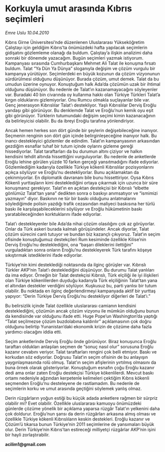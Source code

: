 # Korkuyla umut arasında Kıbrıs seçimleri

*Emre Uslu 10.04.2010*

<div class="yazi"><p>Kıbrıs Girne Üniversitesi’nde düzenlenen Uluslararası Yükseköğretim Çalıştayı için geldiğim Kıbrıs’ta önümüzdeki hafta yapılacak seçimlerin gidişatını gözlemleme olanağı da buldum. Çalıştay’a ilişkin analizimi daha sonraki bir dönemde yazacağım. Bugün seçimleri yazmak istiyorum. Kampanyası sırasında Cumhurbaşkanı Mehmet Ali Talat ile konuşma fırsatı buldum. Talat “Ya Dün Ya Dünya” sloganıyla değişim ve çözüm vurgulu bir kampanya yürütüyor. Seçimlerdeki en büyük kozunun da çözüm vizyonunun sürdürülmesi olduğunu düşünüyor. Burada çözüm, umut demek. Talat da bu umudun üzerine oynuyor. Konuştuğum halk Ada’da çözümün uzak bir ihtimal olduğunu düşünüyor. Bu nedenle de Talat’ın kazanamayacağını söyleyenler var. Buradaki 40 bin civarında oy kullanma hakkı olan Türkiye Türkleri Talat’a kırgın olduklarını gizlemiyorlar. Onu Rumcu olmakla suçlayanlar bile var. Genç jenerasyon Kıbrıslılar Talat’ı destekliyor. Yaşlı Kıbrıslılar Derviş Eroğlu yandaşı gibi görünüyor. Bu denklemde Talat ve Eroğlu’nun kemik oyu eşit gibi görünüyor. Türklerin tutumundaki değişim seçimi kimin kazanacağının da belirleyicisi olabilir. Bu da ibreyi Eroğlu tarafına yönlendiriyor.</p>
<p>Ancak hemen herkes son dört günde bir şeylerin değişebileceğine inanıyor. Seçmenin renginin son dört gün içinde belirginleşeceğine inanıyor halk. Bu inancı destekleyici gözlemler de edindim. Talat’ın kampanyasının arkasından gezdiğim esnaflar tuhaf bir tutum içinde oylarını gizleme gereği hissediyorlar. Talat taraftarları da bu durumun altını çiziyor ve halkın kendisini tehdit altında hissettiğini vurguluyorlar. Bu nedenle de anketlerde Eroğlu lehine görülen yüzde 10 farkın gerçeği yansıtmadığını ifade ediyorlar. Gözlemlediğim kadarıyla özellikle Türkiye kökenli Kıbrıslılar pozisyonlarını açıkça söylüyor ve Eroğlu’nu destekliyorlar. Bunu açıklamaktan da çekinmiyorlar. En diplomatik davrananı bile bunu hissettiriyor. Oysa Kıbrıs Kökenli yurttaşların kimi desteklediğini ortaya çıkarmak için uzunca bir süre konuşmanız gerekiyor. Talat’ın en açıktan destekçisi bir Kıbrıslı “elbette gönlümüz Talat’tan yana” dedikten sonra o baskıyı anımsatıyor ve “ismimizi yazmayın” diyor. Baskının ne tür bir baskı olduğunu anlatmalarını söylediğimde polisin yazdığı trafik cezasından maliyeci baskısına her türlü baskı ile karşılaşabileceklerini söylüyor ve Eroğlu hükümetinin baskı yaratabileceğinden korktuklarını ifade ediyorlar. </p>
<p>Talat’ı destekleyenler bile Ada’da nihai çözüm olasılığını çok az görüyorlar. Onlar da Türk askeri burada kalmalı görüşündeler. Ancak diyorlar, Talat çözüm sürecini canlı tutuyor ve bundan biz kazançlı çıkıyoruz. Talat’ın seçim ofisinde konuştuğumuz destekçileri Rum kesiminde özellikle Kilise’nin Derviş Eroğlu’nu desteklediğini, ona “başarı dileklerini ilettiğini” vurguladıktan sonra onların Eroğlu’nu destekleyerek Türk tarafını köşeye sıkıştırmak istediklerini ifade ediyorlar. </p>
<p>Türkiye’nin kimi desteklediği noktasında da ilginç görüşler var. Kıbrıslı Türkler AKP’nin Talat’ı desteklediğini düşünüyor. Bu durumu Talat yanlıları da ima ediyor. Örneğin bir Talat destekçisi Kıbrıslı, Türk elçiliği ile iyi ilişkileri olan Türkiye kökenlilerden duyduğu kadarıyla Türk elçiliğinin Talat’tan yana el altından destekler verdiğini söylüyor. Kuşkusuz bu, parti yanlısı bir tutum olabilir. Bu noktada en ilginç değerlendirmeyi kampanyada aktif bir yurttaş yapıyor: “Derin Türkiye Derviş Eroğlu’nu destekliyor diğerleri de Talat’ı.” </p>
<p>Bu belirsizlik içinde Talat özellikle uluslararası camianın kendisini desteklediğini, çözümün ancak çözüm vizyonu ile mümkün olduğunu bunun da kendisinde var olduğunu ifade etti. Huge Pope’un Washington’da yaptığı “Talat seçilmezse çözüm buzdolabına kaldırılır” açıklamasının çok doğru olduğunu belirtip Yunanistan’daki ekonomik krizin de çözüme daha fazla yardımcı olacağını iddia etti. </p>
<p>Seçim anketlerinde Derviş Eroğlu önde görünüyor. Biraz konuşunca Eroğlu taraftarı oldukları anlaşılan seçmen de “sonuç nasıl olur” sorusuna Eroğlu kazanır cevabını veriyor. Talat taraftarları rengini çok belli etmiyor. Baskı ve korkudan söz ediyorlar. Doğrusu Talat’ın seçim ofisinin de bu anlayışın yaygınlaşmasında rolü olmuş. Talat’ın seçim afişlerinin yırtılmış olmasını da buna örnek olarak gösteriyorlar. Konuştuğum esnafın çoğu Eroğlu kazanır dedi ama onlar zaten Eroğlu destekçisi Türkiye kökenlilerdi. Mevcut baskı ortamı nedeniyle ağzından kerpetenle kelimeleri çektiğim Kıbrıs kökenli seçmenden Eroğlu’nu desteleyene de rastlamadım. Bu nedenle de seçimlerin korku ve umut arasında geçtiğini söylemek yanlış olmaz. </p>
<p>Derin rüzgârların yoğun estiği bu küçük adada anketlere rağmen bir sürpriz olabilir mi? Evet olabilir. Özellikle uluslararası kamuoyu önümüzdeki günlerde çözüme yönelik bir açıklama yaparsa rüzgâr Talat’ın yelkenini daha çok doldurur. Eroğlu’nun şansı da derin rüzgârları arkasına almış olması ve özellikle Türkiye kökenli Kıbrıslıların keskin destekleri. Eroğlu kazanır ve Çözüm’ü tıkarsa bunun Türkiye’nin 2011 seçimlerine de yansımaları büyük olur. Derin Türkiye’nin Kıbrıs’tan estireceği milliyetçi rüzgârlar AKP’nin işini bir hayli zorlaştırabilir.</p>
<p><b>acilim1@gmail.com</b></p></div>
